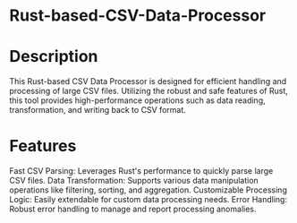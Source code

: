 # Rust-based-CSV-Data-Processor
# Description
This Rust-based CSV Data Processor is designed for efficient handling and processing of large CSV files. Utilizing the robust and safe features of Rust, this tool provides high-performance operations such as data reading, transformation, and writing back to CSV format.


# Features
Fast CSV Parsing: Leverages Rust's performance to quickly parse large CSV files.
Data Transformation: Supports various data manipulation operations like filtering, sorting, and aggregation.
Customizable Processing Logic: Easily extendable for custom data processing needs.
Error Handling: Robust error handling to manage and report processing anomalies.

